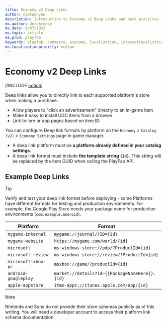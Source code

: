 ```yaml
---
title: Economy v2 Deep Links
author: cybtachyon
description: Introduction to Economy v2 Deep Links and best practices.
ms.author: derekreese
ms.date: 9/07/2022
ms.topic: article
ms.prod: playfab
keywords: playfab, commerce, economy, localization, internationalization, i8n
ms.localizationpriority: medium
---
```


# Economy v2 Deep Links

[!INCLUDE [notice](../../../includes/_economy-release.md)]

Deep links allow you to directly link to each supported platform's store when making a purchase.

* Allow players to "click an advertisement" directly to an in-game item
* Make it easy to install UGC items from a browser
* Link to lore or app pages based on item ID

You can configure Deep link formats by platform on the `Economy` > `Catalog (v2)` > `Economy Settings` page in game manager.

* A deep link platform must be **a platform already defined in your catalog settings**.
* A deep link format must include **the template string `{id}`**. This string will be replaced by the item GUID when calling the PlayFab API.

## Example Deep Links

> [!TIP]
> Verify and test your deep link format before deploying - some Platforms have different formats for testing and production environments. For example, the Google Play Store needs your package name for production environments (`com.example.android`).

| Platform             | Format                                          |
| -------------------- | ----------------------------------------------- |
| `mygame-internal`    | `mygame://journal/?ID={id}`                     |
| `mygame-website`     | `https://mygame.com/world/{id}`                 |
| `microsoft`          | `ms-windows-store://pdp/?ProductId={id}`        |
| `microsoft-review`   | `ms-windows-store://review/?ProductId={id}`     |
| `microsoft-xbox-pc`  | `msxbox://game/?productId={id}`                 |
| `android-googleplay` | `market://details?id={{PackageNameHere}}.{id}`  |
| `apple-appstore`     | `itms-apps://itunes.apple.com/app/{id}`         |

> [!NOTE]
> Nintendo and Sony do not provide their store schemas publicly as of this writing. You will need a developer account to access their platform link schema documentation.
